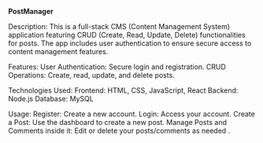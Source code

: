 **PostManager**

Description:
This is a full-stack CMS (Content Management System) application featuring CRUD (Create, Read, Update, Delete) functionalities for posts. The app includes user authentication to ensure secure access to content management features.

Features:
User Authentication: Secure login and registration.
CRUD Operations: Create, read, update, and delete posts.

Technologies Used:
Frontend: HTML, CSS, JavaScript, React
Backend: Node.js
Database: MySQL 

Usage:
Register: Create a new account.
Login: Access your account.
Create a Post: Use the dashboard to create a new post.
Manage Posts and Comments inside it: Edit or delete your posts/comments as needed .

